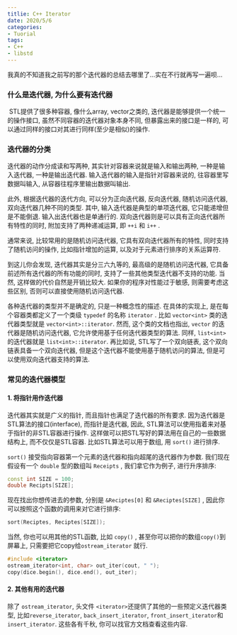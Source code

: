 ```yaml
---
titlie: C++ Iterator
date: 2020/5/6
categories: 
- Tuorial
tags: 
- C++
- libstd
---
```

我真的不知道我之前写的那个迭代器的总结去哪里了...实在不行就再写一遍呗...

<!--more-->

### 什么是迭代器, 为什么要有迭代器

​	STL提供了很多种容器, 像什么array, vector之类的, 迭代器是能够提供一个统一的操作接口, 虽然不同容器的迭代器对象本身不同, 但暴露出来的接口是一样的, 可以通过同样的接口对其进行同样(至少是相似)的操作. 

### 迭代器的分类

迭代器的动作分成读和写两种, 其实针对容器来说就是输入和输出两种, 一种是输入迭代器, 一种是输出迭代器. 输入迭代器的输入是指针对容器来说的, 往容器里写数据叫输入, 从容器往程序里输出数据叫输出. 

此外, 根据迭代器的迭代方向, 可以分为正向迭代器, 反向迭代器, 随机访问迭代器, 双向迭代器几种不同的类型. 其中, 输入迭代器是典型的单项迭代器, 它只能递增但是不能倒退. 输入出迭代器也是单通行的. 双向迭代器则是可以具有正向迭代器所有特性的同时, 附加支持了两种递减运算, 即 `++i` 和 `i++` . 

通常来说, 比较常用的是随机访问迭代器, 它具有双向迭代器所有的特性, 同时支持了随机访问的操作, 比如指针增加的运算, 以及对于元素进行排序的关系运算符. 

到这儿你会发现, 迭代器其实是分三六九等的, 最高级的是随机访问迭代器, 它具备前述所有迭代器的所有功能的同时, 支持了一些其他类型迭代器不支持的功能. 当然, 这样做的代价自然是开销比较大. 如果你的程序对性能过于敏感, 则需要考虑这些区别, 否则可以直接使用随机访问迭代器. 

各种迭代器的类型并不是确定的, 只是一种概念性的描述. 在具体的实现上, 是在每个容器类都定义了一个类级 `typedef` 的名称 `iterator` . 比如 `vector<int>` 类的迭代器类型就是 `vector<int>::iterator`. 然而, 这个类的文档也指出, `vector` 的迭代器是随机访问迭代器, 它允许使用基于任何迭代器类型的算法. 同样, `list<int>` 的迭代器就是 `list<int>::iterator`.  再比如说, STL写了一个双向链表, 这个双向链表具备一个双向迭代器, 但是这个迭代器不能使用基于随机访问的算法, 但是可以使用双向迭代器支持的算法. 

### 常见的迭代器模型

#### 1. 将指针用作迭代器

迭代器其实就是广义的指针, 而且指针也满足了迭代器的所有要求. 因为迭代器是STL算法的接口(interface), 而指针是迭代器, 因此, STL算法可以使用指着来对基于指针的非STL容器进行操作. 这样做可以把STL写好的算法用在自己的一些数据结构上, 而不仅仅是STL容器. 比如STL算法可以用于数组, 用 `sort()` 进行排序. 

`sort()` 接受指向容器第一个元素的迭代器和指向超尾的迭代器作为参数. 我们现在假设有一个 `double` 型的数组叫 `Receipts` , 我们拿它作为例子, 进行升序排序: 

```c++
const int SIZE = 100;
double Recipts[SIZE];
```

现在找出你想传进去的参数, 分别是 `&Reciptes[0]` 和 `&Reciptes[SIZE]` , 因此你可以按照这个函数的调用来对它进行排序: 

```c++
sort(Reciptes, Reciptes[SIZE]);
```

当然, 你也可以用其他的STL函数, 比如 `copy()` , 甚至你可以把你的数组`copy()`到屏幕上, 只需要把它copy给`ostream_iterator` 就行. 

```c++
#include <iterator>
ostream_iterator<int, char> out_iter(cout, " ");
copy(dice.begin(), dice.end(), out_iter);
```



#### 2. 其他有用的迭代器

除了 `ostream_iterator`, 头文件 `<iterator>`还提供了其他的一些预定义迭代器类型, 比如`reverse_iterator`, `back_insert_iterator`, `front_insert_iterator`和`insert_iterator`. 这些各有千秋, 你可以找官方文档查看这些内容. 